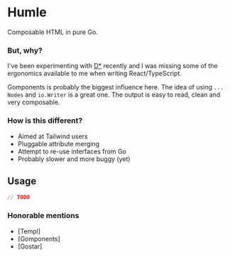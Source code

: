 # Humle

Composable HTML in pure Go.

### But, why?

I've been experimenting with [D\*](https://data-star.dev) recently and I was missing some of the ergonomics available to me when writing React/TypeScript.

Gomponents is probably the biggest influence here. The idea of using `... Nodes` and `io.Writer` is a great one. The output is easy to read, clean and very composable.

### How is this different?

- Aimed at Tailwind users
- Pluggable attribute merging
- Attempt to re-use interfaces from Go
- Probably slower and more buggy (yet)

## Usage

```go
// TODO
```

### Honorable mentions

- [Templ]
- [Gomponents]
- [Gostar]
